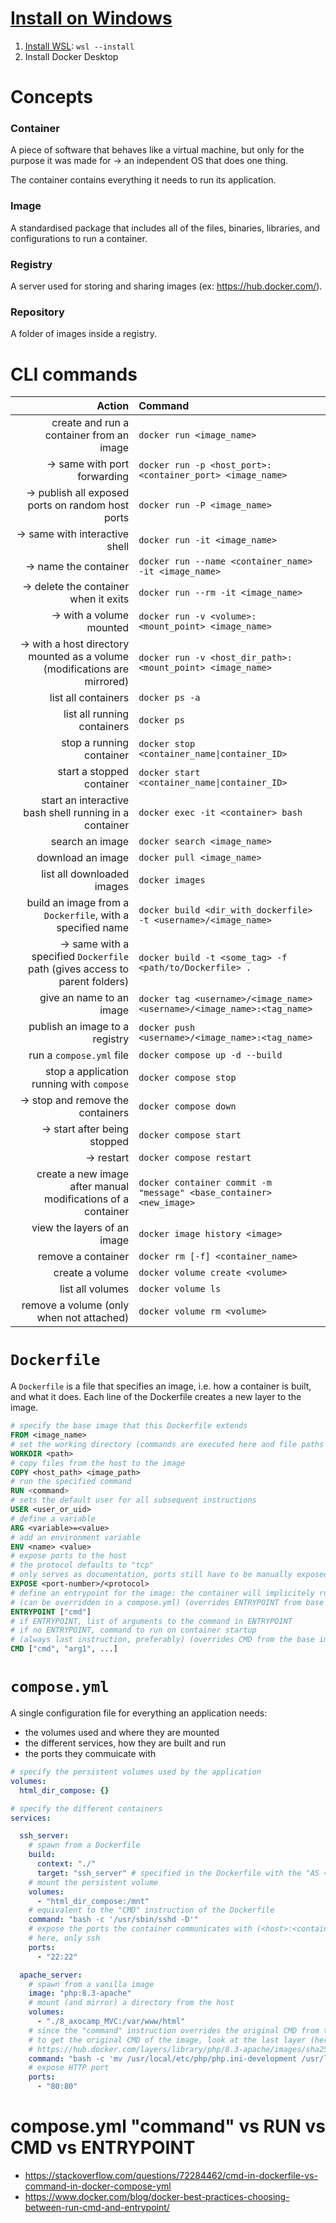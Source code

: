 # [Install on Windows](https://docs.docker.com/desktop/setup/install/windows-install/)

1. [Install WSL](https://learn.microsoft.com/en-us/windows/wsl/install): `wsl --install`
2. Install Docker Desktop

# Concepts

### Container

A piece of software that behaves like a virtual machine, but only for the purpose it was made for -> an independent OS that does one thing.

The container contains everything it needs to run its application.

### Image

A standardised package that includes all of the files, binaries, libraries, and configurations to run a container.

### Registry

A server used for storing and sharing images (ex: https://hub.docker.com/).

### Repository

A folder of images inside a registry.

# CLI commands

| Action | Command |
|--:|:--|
| create and run a container from an image | `docker run <image_name>` |
| -> same with port forwarding | `docker run -p <host_port>:<container_port> <image_name>` |
| -> publish all exposed ports on random host ports | `docker run -P <image_name>` |
| -> same with interactive shell | `docker run -it <image_name>` |
| -> name the container | `docker run --name <container_name> -it <image_name>` |
| -> delete the container when it exits | `docker run --rm -it <image_name>` |
| -> with a volume mounted | `docker run -v <volume>:<mount_point> <image_name>` |
| -> with a host directory mounted as a volume (modifications are mirrored) | `docker run -v <host_dir_path>:<mount_point> <image_name>` |
| list all containers | `docker ps -a` |
| list all running containers | `docker ps` |
| stop a running container | `docker stop <container_name\|container_ID>` |
| start a stopped container | `docker start <container_name\|container_ID>` |
| start an interactive bash shell running in a container | `docker exec -it <container> bash` |
| search an image | `docker search <image_name>` |
| download an image | `docker pull <image_name>` |
| list all downloaded images | `docker images` |
| build an image from a `Dockerfile`, with a specified name | `docker build <dir_with_dockerfile> -t <username>/<image_name>` |
| -> same with a specified `Dockerfile` path (gives access to parent folders) | `docker build -t <some_tag> -f <path/to/Dockerfile> .` |
| give an name to an image | `docker tag <username>/<image_name> <username>/<image_name>:<tag_name>` |
| publish an image to a registry | `docker push <username>/<image_name>:<tag_name>` |
| run a `compose.yml` file | `docker compose up -d --build` |
| stop a application running with `compose` | `docker compose stop` |
| -> stop and remove the containers | `docker compose down` |
| -> start after being stopped | `docker compose start` |
| -> restart | `docker compose restart` |
| create a new image after manual modifications of a container | `docker container commit -m "message" <base_container> <new_image>` |
| view the layers of an image | `docker image history <image>` |
| remove a container | `docker rm [-f] <container_name>` |
| create a volume | `docker volume create <volume>` |
| list all volumes | `docker volume ls` |
| remove a volume (only when not attached) | `docker volume rm <volume>` |

# `Dockerfile`

A `Dockerfile` is a file that specifies an image, i.e. how a container is built, and what it does. Each line of the Dockerfile creates a new layer to the image.

```Dockerfile
# specify the base image that this Dockerfile extends
FROM <image_name>
# set the working directory (commands are executed here and file paths are relative to here)
WORKDIR <path>
# copy files from the host to the image
COPY <host_path> <image_path>
# run the specified command
RUN <command>
# sets the default user for all subsequent instructions
USER <user_or_uid>
# define a variable
ARG <variable>=<value>
# add an environment variable
ENV <name> <value>
# expose ports to the host
# the protocol defaults to "tcp"
# only serves as documentation, ports still have to be manually exposed on container creation
EXPOSE <port-number>/<protocol>
# define an entrypoint for the image: the container will implicitely run this executable on startup
# (can be overridden in a compose.yml) (overrides ENTRYPOINT from base image)
ENTRYPOINT ["cmd"]
# if ENTRYPOINT, list of arguments to the command in ENTRYPOINT
# if no ENTRYPOINT, command to run on container startup
# (always last instruction, preferably) (overrides CMD from the base image)
CMD ["cmd", "arg1", ...]
```

# `compose.yml`

A single configuration file for everything an application needs:
- the volumes used and where they are mounted
- the different services, how they are built and run
- the ports they commuicate with

```yaml
# specify the persistent volumes used by the application
volumes:
  html_dir_compose: {}

# specify the different containers
services:

  ssh_server:
    # spawn from a Dockerfile
    build:
      context: "./"
      target: "ssh_server" # specified in the Dockerfile with the "AS <target>" instruction
    # mount the persistent volume
    volumes:
      - "html_dir_compose:/mnt"
    # equivalent to the "CMD" instruction of the Dockerfile
    command: "bash -c '/usr/sbin/sshd -D'"
    # expose the ports the container communicates with (<host>:<container>)
    # here, only ssh
    ports:
      - "22:22"

  apache_server:
    # spawn from a vanilla image
    image: "php:8.3-apache"
    # mount (and mirror) a directory from the host
    volumes:
      - "./8_axocamp_MVC:/var/www/html"
    # since the "command" instruction overrides the original CMD from the image, we have to add it at the end of ours
    # to get the original CMD of the image, look at the last layer (here, "apache2-foreground")
    # https://hub.docker.com/layers/library/php/8.3-apache/images/sha256-9e8338661e2abfc1aa17ca678580ddab53b93ea3cf6ef718d502338639f5264b
    command: "bash -c 'mv /usr/local/etc/php/php.ini-development /usr/local/etc/php/php.ini && apache2-foreground'"
    # expose HTTP port
    ports:
      - "80:80"
```

# compose.yml "command" vs RUN vs CMD vs ENTRYPOINT

- https://stackoverflow.com/questions/72284462/cmd-in-dockerfile-vs-command-in-docker-compose-yml
- https://www.docker.com/blog/docker-best-practices-choosing-between-run-cmd-and-entrypoint/
